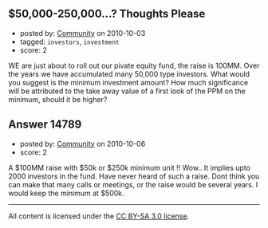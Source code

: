 ## $50,000-250,000...? Thoughts Please

- posted by: [Community](https://stackexchange.com/users/-1/-1-community) on 2010-10-03
- tagged: `investors`, `investment`
- score: 2

WE are just about to roll out our pivate equity fund, the raise is 100MM. Over the years we have accumulated many 50,000 type investors. What would you suggest is the minimum investment amount? How much significance will be attributed to the take away value of a first look of the PPM on the minimum, should it be higher? 


## Answer 14789

- posted by: [Community](https://stackexchange.com/users/-1/-1-community) on 2010-10-06
- score: 2

A $100MM raise with $50k or $250k minimum unit !! Wow.. It implies upto 2000 investors in the fund. Have never heard of such a raise. Dont think  you can make that many calls or meetings, or the raise would be several years.  I would keep the minimum at $500k.



---

All content is licensed under the [CC BY-SA 3.0 license](https://creativecommons.org/licenses/by-sa/3.0/).
